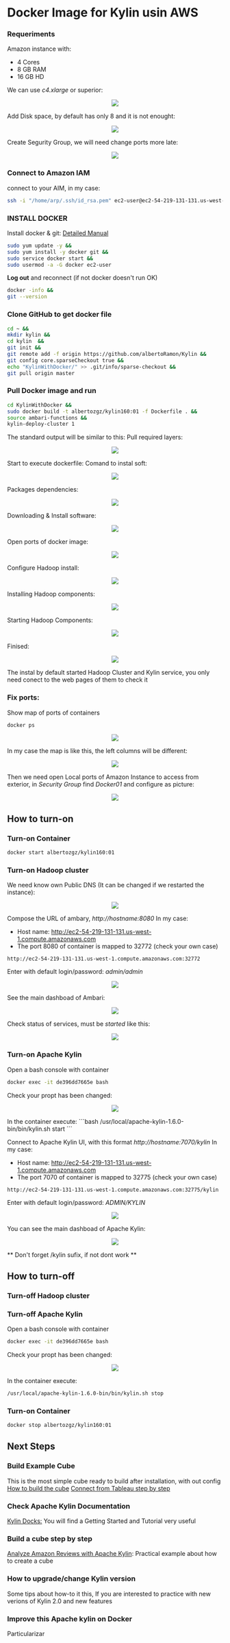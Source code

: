 # Docker Image for Kylin usin AWS

### Requeriments
Amazon instance with:
* 4 Cores
* 8 GB RAM
* 16 GB HD

We can use _c4.xlarge_ or superior:
<p align="center">
  <img src=./Images/08.png />
</p>

Add Disk space, by default has only 8 and it is not enought:
<p align="center">
  <img src=./Images/09.png />
</p>

Create Segurity Group, we will need change ports more late:
<p align="center">
  <img src=./Images/10.png />
</p>

### Connect to Amazon IAM
connect to your AIM, in my case:
```bash
ssh -i "/home/arp/.ssh/id_rsa.pem" ec2-user@ec2-54-219-131-131.us-west-1.compute.amazonaws.com
```

### INSTALL DOCKER

Install  docker & git: [Detailed Manual](http://docs.aws.amazon.com/AmazonECS/latest/developerguide/docker-basics.html#install_docker)
```bash
sudo yum update -y &&
sudo yum install -y docker git &&
sudo service docker start &&
sudo usermod -a -G docker ec2-user 
```

**Log out** and reconnect (if not docker doesn't run OK)
```bash
docker -info &&
git --version 
```

### Clone GitHub to get docker file
```bash
cd ~ &&
mkdir kylin &&
cd kylin  &&
git init &&
git remote add -f origin https://github.com/albertoRamon/Kylin &&
git config core.sparseCheckout true &&
echo "KylinWithDocker/" >> .git/info/sparse-checkout &&
git pull origin master 
```

### Pull Docker image and run
```bash
cd KylinWithDocker &&
sudo docker build -t albertozgz/kylin160:01 -f Dockerfile . &&
source ambari-functions &&
kylin-deploy-cluster 1
```
The standard output will be similar to this:
Pull required layers:
<p align="center">
  <img src=./Images/01.png />
</p>

Start to execute dockerfile:
Comand to instal soft:
<p align="center">
  <img src=./Images/02.png />
</p>
Packages dependencies:
<p align="center">
  <img src=./Images/03.png />
</p>
Downloading & Install software:
<p align="center">
  <img src=./Images/04.png />
</p>
Open ports of docker image:
<p align="center">
  <img src=./Images/05.png />
</p>
Configure Hadoop install:
<p align="center">
  <img src=./Images/06.png />
</p>
Installing Hadoop components:
<p align="center">
  <img src=./Images/11.png />
</p>
Starting Hadoop Components:
<p align="center">
  <img src=./Images/12.png />
</p>
Finised:
<p align="center">
  <img src=./Images/13.png />
</p>

The instal by default started Hadoop Cluster and Kylin service, you only need conect to the web pages of them to check it

### Fix ports:
Show map of ports of containers
```bash
docker ps 
```
<p align="center">
  <img src=./Images/07.png />
</p>

In my case the map is like this, the left columns will be different:
<p align="center">
  <img src=./Images/15.png />
</p>

Then we need open Local ports of Amazon Instance to access from exterior, in _Security Group_ find _Docker01_ and configure as picture:
<p align="center">
  <img src=./Images/16.png />
</p>

## How to turn-on
### Turn-on Container
```bash
docker start albertozgz/kylin160:01  
```
### Turn-on Hadoop cluster
We need know own Public DNS (It can be changed if we restarted the instance):
<p align="center">
  <img src=./Images/20.png />
</p>

Compose the URL of ambary, _http://hostname:8080_
In my case:
* Host name: http://ec2-54-219-131-131.us-west-1.compute.amazonaws.com
* The port 8080 of container is mapped to 32772 (check your own case)
```
http://ec2-54-219-131-131.us-west-1.compute.amazonaws.com:32772
```
Enter with default login/password: _admin/admin_
<p align="center">
  <img src=./Images/17.png />
</p>

See the main dashboad of Ambari:
<p align="center">
  <img src=./Images/18.png />
</p>

Check status of services, must be _started_ like this:
<p align="center">
  <img src=./Images/19.png />
</p>

### Turn-on Apache Kylin
Open a bash console with container
```bash
docker exec -it de396dd7665e bash 
```
Check your propt has been changed:
<p align="center">
  <img src=./Images/21.png />
</p>
In the container execute:
```bash
/usr/local/apache-kylin-1.6.0-bin/bin/kylin.sh start
```

Connect to Apache Kylin UI, with this format _http://hostname:7070/kylin_
In my case:
* Host name: http://ec2-54-219-131-131.us-west-1.compute.amazonaws.com
* The port 7070 of container is mapped to 32775 (check your own case)
```
http://ec2-54-219-131-131.us-west-1.compute.amazonaws.com:32775/kylin
```
Enter with default login/password: _ADMIN/KYLIN_
<p align="center">
  <img src=./Images/22.png />
</p>

You can see the main dashboad of Apache Kylin:
<p align="center">
  <img src=./Images/24.png />
</p>

** Don't forget /kylin sufix, if not dont work **

## How to turn-off 
### Turn-off Hadoop cluster
### Turn-off Apache Kylin
Open a bash console with container
```bash
docker exec -it de396dd7665e bash 
```
Check your propt has been changed:
<p align="center">
  <img src=./Images/21.png />
</p>
In the container execute:

```bash
/usr/local/apache-kylin-1.6.0-bin/bin/kylin.sh stop
```

### Turn-on Container
```bash
docker stop albertozgz/kylin160:01  
```

## Next Steps

### Build Example Cube
This is the most simple cube ready to build after installation, with out config
[How to build the cube](http://kylin.apache.org/docs15/tutorial/kylin_sample.html)
[Connect from Tableau step by step](https://github.com/albertoRamon/Kylin/tree/master/KylinWithTableau)

### Check Apache Kylin Documentation
[Kylin Docks:](http://kylin.apache.org/docs20/) You will find a Getting Started and Tutorial very useful

### Build a cube step by step
[Analyze Amazon Reviews with Apache Kylin](https://github.com/albertoRamon/Kylin/tree/master/KylinAmazon): Practical example about how to create a cube

### How to upgrade/change Kylin version
Some tips about how-to it this, If you are interested to practice with new verions of Kylin 2.0 and new features

### Improve this Apache kylin on Docker
Particularizar
